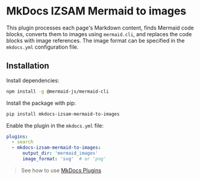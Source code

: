 # MkDocs IZSAM Mermaid to images

This plugin processes each page's Markdown content, finds Mermaid code blocks, converts them to images using `mermaid.cli`, and replaces the code blocks with image references. The image format can be specified in the `mkdocs.yml` configuration file.

## Installation

Install dependencies:

```bash
npm install -g @mermaid-js/mermaid-cli
```

Install the package with pip:

```bash
pip install mkdocs-izsam-mermaid-to-images
```

Enable the plugin in the `mkdocs.yml` file:

```yaml
plugins:
  - search
  - mkdocs-izsam-mermaid-to-images:
      output_dir: 'mermaid_images'
      image_format: 'svg'  # or 'png'
```

> See how to use [MkDocs Plugins](https://www.mkdocs.org/dev-guide/plugins/#using-plugins)